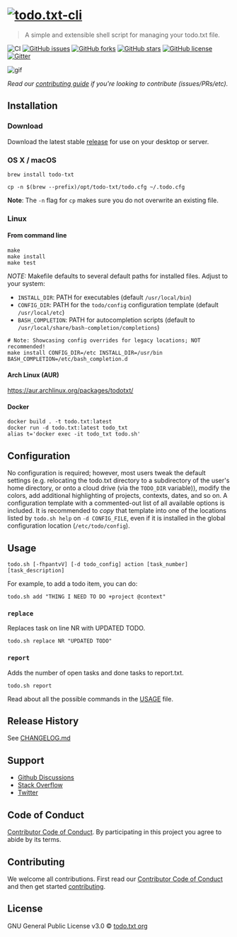 # [![todo.txt-cli](http://todotxt.org/images/todotxt_logo_2012.png)][website]

> A simple and extensible shell script for managing your todo.txt file.

![CI](https://github.com/todotxt/todo.txt-cli/workflows/CI/badge.svg)
[![GitHub issues](https://img.shields.io/github/issues/todotxt/todo.txt-cli.svg)](https://github.com/todotxt/todo.txt-cli/issues)
[![GitHub forks](https://img.shields.io/github/forks/todotxt/todo.txt-cli.svg)](https://github.com/todotxt/todo.txt-cli/network)
[![GitHub stars](https://img.shields.io/github/stars/todotxt/todo.txt-cli.svg)](https://github.com/todotxt/todo.txt-cli/stargazers)
[![GitHub license](https://img.shields.io/github/license/todotxt/todo.txt-cli.svg)](https://raw.githubusercontent.com/todotxt/todo.txt-cli/master/LICENSE)
[![Gitter](https://badges.gitter.im/join_chat.svg)](https://gitter.im/todotxt/todo.txt-cli)

![gif](./.github/example.gif)

*Read our [contributing guide][CONTRIBUTING] if you're looking to contribute (issues/PRs/etc).*


## Installation

### Download
Download the latest stable [release][release] for use on your desktop or server.

### OS X / macOS

```shell
brew install todo-txt

cp -n $(brew --prefix)/opt/todo-txt/todo.cfg ~/.todo.cfg
```

**Note**: The `-n` flag for `cp` makes sure you do not overwrite an existing file.

### Linux

#### From command line

```shell
make
make install
make test
```

*NOTE:* Makefile defaults to several default paths for installed files. Adjust to your system:

- `INSTALL_DIR`: PATH for executables (default `/usr/local/bin`)
- `CONFIG_DIR`: PATH for the `todo/config` configuration template (default `/usr/local/etc`)
- `BASH_COMPLETION`: PATH for autocompletion scripts (default to `/usr/local/share/bash-completion/completions`)

```shell
# Note: Showcasing config overrides for legacy locations; NOT recommended!
make install CONFIG_DIR=/etc INSTALL_DIR=/usr/bin BASH_COMPLETION=/etc/bash_completion.d
```

#### Arch Linux (AUR)

https://aur.archlinux.org/packages/todotxt/

#### Docker

```
docker build . -t todo.txt:latest
docker run -d todo.txt:latest todo_txt
alias t='docker exec -it todo_txt todo.sh'
```

## Configuration

No configuration is required; however, most users tweak the default settings (e.g. relocating the todo.txt directory to a subdirectory of the user's home directory, or onto a cloud drive (via the `TODO_DIR` variable)), modify the colors, add additional highlighting of projects, contexts, dates, and so on. A configuration template with a commented-out list of all available options is included.
It is recommended to _copy_ that template into one of the locations listed by `todo.sh help` on `-d CONFIG_FILE`, even if it is installed in the global configuration location (`/etc/todo/config`).

## Usage
```shell
todo.sh [-fhpantvV] [-d todo_config] action [task_number] [task_description]
```

For example, to add a todo item, you can do:

```shell
todo.sh add "THING I NEED TO DO +project @context"
```
### `replace`
Replaces task on line NR with UPDATED TODO.

```shell
todo.sh replace NR "UPDATED TODO"
```
### `report`
Adds the number of open tasks and done tasks to report.txt.

```shell
todo.sh report
```

Read about all the possible commands in the [USAGE][USAGE] file.


## Release History

See [CHANGELOG.md][CHANGELOG]


## Support

- [Github Discussions](https://github.com/todotxt/todo.txt-cli/discussions)
- [Stack Overflow](https://stackoverflow.com/questions/tagged/todotxt)
- [Twitter](https://twitter.com/todotxt)


## Code of Conduct

[Contributor Code of Conduct][CODE_OF_CONDUCT]. By participating in this project you agree to abide by its terms.

## Contributing

We welcome all contributions. First read our [Contributor Code of Conduct][CODE_OF_CONDUCT] and then get started [contributing][CONTRIBUTING].

## License

GNU General Public License v3.0 © [todo.txt org][github]



[release]: https://github.com/todotxt/todo.txt-cli/releases
[website]: http://todotxt.org/
[github]: https://github.com/todotxt
[USAGE]: ./USAGE.md
[CHANGELOG]: ./CHANGELOG.md
[CODE_OF_CONDUCT]: .github/CODE_OF_CONDUCT.md
[CONTRIBUTING]: .github/CONTRIBUTING.md
